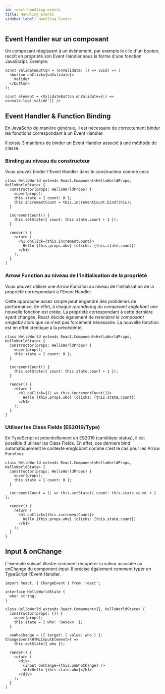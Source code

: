 ```yaml
---
id: react-handling-events
title: Handling Events
sidebar_label: Handling Events
---
```


## Event Handler sur un composant

Un composant réagissant à un évènement, par exemple le clic d'un bouton, recoît en propriété son Event Handler sous la forme d'une fonction JavaScript. Exemple:

```tsx
const ValidateButton = (onValidate: () => void) => (
  <button onClick={onValidate}>
    Valider
  </button>
);

const element = <ValidateButton onValidate={() => console.log('validé')} />
```

## Event Handler & Function Binding

En JavaScrip de manière générale, il est nécessaire de correctement binder les fonctions correspondant à un Event Handler.

Il existe 3 manières de binder un Event Handler associé à une méthode de classe.

### Binding au niveau du constructeur

Vous pouvez binder l'Event Handler dans le constructeur comme ceci:

```tsx
class HelloWorld extends React.Component<HelloWorldProps, HelloWorldState> {
  constructor(props: HelloWorldProps) {
    super(props);
    this.state = { count: 0 };
    this.incrementCount = this.incrementCount.bind(this);
  }
  
  incrementCount() {
    this.setState({ count: this.state.count + 1 });
  }
  
  render() {
    return (
      <h1 onClick={this.incrementCount}>
        Hello {this.props.who} (clicks: {this.state.count})
      </h1>
    );
  }
}
```

### Arrow Function au niveau de l'initialisation de la propriété

Vous pouvez utiliser une *Arrow Function* au niveau de l'initialisation de la propriété correspondant à l'Event Handler.

Cette approache assez simple peut engendré des problèmes de performance. En effet, à chaque *rerendering du composant englobant* une nouvelle fonction est créée. La propriété correspondant à cette dernière ayant changée, React décide également de *rerenderé le composant emglobé* alors que ce n'est pas forcément nécessaire. La nouvelle fonction est en effet identique à la précédente.

```tsx
class HelloWorld extends React.Component<HelloWorldProps, HelloWorldState> {
  constructor(props: HelloWorldProps) {
    super(props);
    this.state = { count: 0 };
  }
  
  incrementCount() {
    this.setState({ count: this.state.count + 1 });
  }
  
  render() {
    return (
      <h1 onClick={() => this.incrementCount()}>
        Hello {this.props.who} (clicks: {this.state.count})
      </h1>
    );
  }
}
```

### Utiliser les Class Fields (ES2019/Type)

En TypeScript et potentiellement en ES2019 (candidate status), il est possible d'utiliser les Class Fields. En effet, ces derniers bind automatiquement le contexte emglobant comme c'est le cas pour les Arrow Function.

```tsx
class HelloWorld extends React.Component<HelloWorldProps, HelloWorldState> {
  constructor(props: HelloWorldProps) {
    super(props);
    this.state = { count: 0 };
  }
  
  incrementCount = () => this.setState({ count: this.state.count + 1 };
  
  render() {
    return (
      <h1 onClick={this.incrementCount}>
        Hello {this.props.who} (clicks: {this.state.count})
      </h1>
    );
  }
}
```

## Input & onChange

L'exemple suivant illustre comment récupérer la valeur associée au onChange du component *input*. Il précise également comment typer en TypeScript l'Event Handler.

```tsx
import React, { ChangeEvent } from 'react';
  
interface HelloWorldState {
  who: string;
}
  
class HelloWorld extends React.Component<{}, HelloWorldState> {
  constructor(props: {}) {
    super(props);
    this.state = { who: 'Devoxx' };
  }
  
  onWhoChange = ({ target: { value: who } }: ChangeEvent<HTMLInputElement>) =>
    this.setState({ who });
  
  render() {
    return (
      <div>
        <input onChange={this.onWhoChange} />
        <h1>Hello {this.state.who}</h1>
      </div>
    );
  }
}
```
